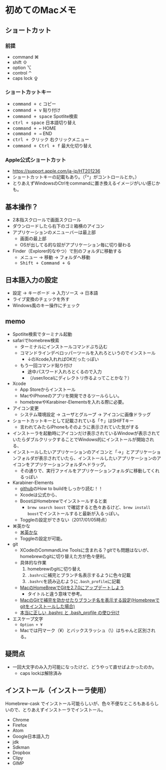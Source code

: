 # 初めてのMacメモ
## ショートカット
### 前提
- command ⌘
- shift ⇧
- option ⌥
- control ⌃
- caps lock ⇪

### ショートカットキー
- <kbd>command + c</kbd> コピー
- <kbd>command + v</kbd> 貼り付け
- <kbd>command + space</kbd> Spotlite検索
- <kbd>ctrl + space</kbd> 日本語切り替え
- <kbd>command + ←</kbd> HOME
- <kbd>command + →</kbd> END
- <kbd>ctrl + クリック</kbd> 右クリックメニュー
- <kbd>command + Ctrl + f</kbd> 最大化切り替え

### Apple公式ショートカット
- https://support.apple.com/ja-jp/HT201236
- ショートカットキーの記載もあり。（「^」がコントロールとか。）
- とりあえずWindowsのCtrlをcommandに置き換えるイメージがいい感じかも。

## 基本操作？
- 2本指スクロールで画面スクロール
- ダウンロードしたら右下のゴミ箱横のアイコン
- アプリケーションのメニューバーは最上部
  - 画面の最上部
  - OSが出してる的な奴がアプリケーション毎に切り替わる
- Finder（Explorer的なやつ）で別のフォルダに移動する
  - メニュー → 移動 → フォルダへ移動
  - <kbd>Shift + Command + G</kbd>

## 日本語入力の設定
- 設定 → キーボード → 入力ソース → 日本語
- ライブ変換のチェックを外す
- Windows風のキー操作にチェック

## memo
- Spotlite検索でターミナル起動
- safariでhomebrew検索
    - ターミナルにインストールコマンドぶち込む
    - コマンドラインデベロッパーツールを入れろというのでインストール
        - ↓のXcode入れればOKだったっぽい
    - もう一回コマンド貼り付け
      - 途中パスワード入れろとくるので入力
      - （/user/localにディレクトリ作るよってことかな？）
- Xcode
    - App Storeからインストール
    - MacやiPhoneのアプリを開発できるツールらしい。
    - homebrewやKarabiner-Elementsを入れる際に必要。
- アイコン変更
    - システム環境設定 → ユーザとグループ → アイコンに画像ドラッグ
- ショートカットキーとして記載されている「↑」はSHIFTキー
    - 言われてみたらiPhoneもそのように表示されていた気がする
- インストーラを起動時にアイコンだけ表示されているWindowが表示されていたらダブルクリックすることでWindows的にインストールが開始される、
- インストールしたいアプリケーションのアイコンと「→」とアプリケーションフォルダが表示されていたら、インストールしたいアプリケーションのアイコンをアプリケーションフォルダへドラッグ。
    - その通りで、実行ファイルをアプリケーションフォルダに移動してくれるっぽい
- Karabiner-Elements
  - [github](https://github.com/tekezo/Karabiner-Elements)のHow to buildをしっかり読む！！
  - Xcodeは公式から、
  - BoostはHomebrewでインストールすると楽
    - `brew search boost` で確認すると色々あるけど、`brew install boost`でインストールすると最新が入るっぽい。
  - Toggleの設定ができない（2017/01/05時点）
- ⌘英かな
  - [⌘英かな](https://ei-kana.appspot.com/)
  - Toggleの設定が可能。
- git
  - XCodeのCommandLine Toolsに含まれる？gitでも問題はないが、homebrewのgitに切り替えた方が色々便利。
  - 具体的な作業
    1. homebrewのgitに切り替え
    2. `.bashrc`に補完とブランチ名表示するように色々記載
    3. `.bashrc`を読み込むように`.bash_profile`に記載
  - [MacのHomeBrewでGitを2.7.0にアップデートしよう](http://qiita.com/suzutan/items/44bcf20df711675c525c)
    - タイトルと違う意味で参考。
  - [MacのGitで補完を効かせたりブランチ名を表示する設定(Homebrewでgitをインストールした場合)](http://qiita.com/koyopro/items/3fce94537df2be6247a3)
  - [本当に正しい .bashrc と .bash_profile の使ひ分け](http://qiita.com/magicant/items/d3bb7ea1192e63fba850)
- エスケープ文字
  - `Option + ¥`
  - Macでは円マーク（¥）とバックスラッシュ（\）はちゃんと区別される。


## 疑問点
- 一回大文字のみ入力可能になったけど、どうやって直せばよかったのか。
  - caps lockは解除済み

## インストール（インストーラ使用）
Homebrew-cask でインストール可能らしいが、色々不便なところもあるらしいので、とりあえずインストーラでインストール。

- Chrome
- Firefox
- Atom
- Google日本語入力
- jdk
- Sdkman
- Dropbox
- Clipy
- GIMP
